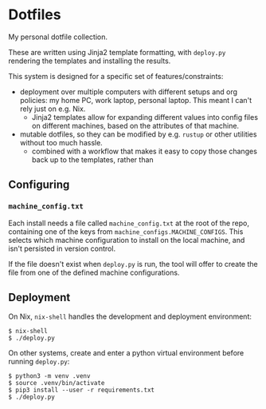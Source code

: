# Dotfiles

My personal dotfile collection.

These are written using Jinja2 template formatting, with `deploy.py` rendering the templates and installing the results.

This system is designed for a specific set of features/constraints:

-   deployment over multiple computers with different setups and org policies: my home PC, work laptop, personal laptop. This meant I can't rely just on e.g. Nix.
    -   Jinja2 templates allow for expanding different values into config files on different machines, based on the attributes of that machine.
-   mutable dotfiles, so they can be modified by e.g. `rustup` or other utilities without too much hassle.
    -   combined with a workflow that makes it easy to copy those changes back up to the templates, rather than 

## Configuring

### `machine_config.txt`

Each install needs a file called `machine_config.txt` at the root of the repo, containing one of the keys from `machine_configs.MACHINE_CONFIGS`. This selects which machine configuration to install on the local machine, and isn't persisted in version control.

If the file doesn't exist when `deploy.py` is run, the tool will offer to create the file from one of the defined machine configurations.

## Deployment

On Nix, `nix-shell` handles the development and deployment environment:

```shell
$ nix-shell
$ ./deploy.py
```

On other systems, create and enter a python virtual environment before running `deploy.py`:

```shell
$ python3 -m venv .venv
$ source .venv/bin/activate
$ pip3 install --user -r requirements.txt
$ ./deploy.py
```
